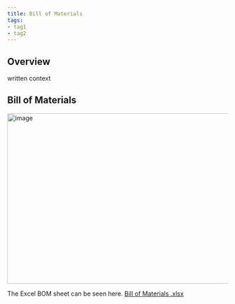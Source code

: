 ```yaml
---
title: Bill of Materials
tags:
- tag1
- tag2
---
```


## Overview
written context

## Bill of Materials 
<img width="2800" height="390" alt="image" src="https://github.com/user-attachments/assets/93973f9a-2254-4c73-9fa0-468257a80dad" />

The Excel BOM sheet can be seen here. [Bill of Materials .xlsx](https://github.com/user-attachments/files/23277205/Bill.of.Materials.xlsx)




